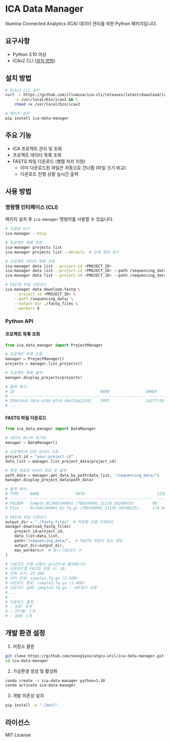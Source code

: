 # ICA Data Manager

Illumina Connected Analytics (ICA) 데이터 관리를 위한 Python 패키지입니다.

## 요구사항

- Python 3.10 이상
- ICAv2 CLI ([설치 방법](https://help.ica.illumina.com/command-line-interface/cli-installation))

## 설치 방법

```bash
# ICAv2 CLI 설치
curl -L https://github.com/illumina/ica-cli/releases/latest/download/icav2 \
    -o /usr/local/bin/icav2 && \
    chmod +x /usr/local/bin/icav2

# 패키지 설치
pip install ica-data-manager
```

## 주요 기능

- ICA 프로젝트 관리 및 조회
- 프로젝트 데이터 목록 조회
- FASTQ 파일 다운로드 (병렬 처리 지원)
  - 이미 다운로드된 파일은 자동으로 건너뜀 (파일 크기 비교)
  - 다운로드 진행 상황 실시간 출력

## 사용 방법

### 명령행 인터페이스 (CLI)

패키지 설치 후 `ica-manager` 명령어를 사용할 수 있습니다.

```bash
# 도움말 보기
ica-manager --help

# 프로젝트 목록 조회
ica-manager projects list
ica-manager projects list --details  # 상세 정보 표시

# 프로젝트 데이터 목록 조회
ica-manager data list --project-id <PROJECT_ID>
ica-manager data list --project-id <PROJECT_ID> --path /sequencing_data/
ica-manager data list --project-id <PROJECT_ID> --path /sequencing_data/ --details

# FASTQ 파일 다운로드
ica-manager data download-fastq \
    --project-id <PROJECT_ID> \
    --path /sequencing_data/ \
    --output-dir ./fastq_files \
    --workers 4
```

### Python API

#### 프로젝트 목록 조회
```python
from ica_data_manager import ProjectManager

# 프로젝트 목록 조회
manager = ProjectManager()
projects = manager.list_projects()

# 프로젝트 목록 출력
manager.display_projects(projects)

# 출력 예시:
# ID                                      NAME                OWNER               TENANT        REGION    ACTIVE    SHARING    BILLING
# ----------------------------------------  ------------------  ------------------  -----------  --------  --------  ---------  ---------
# 550e18c6-3b2e-416b-97c8-d4e71da223d2    IPMI                3a27f11b-1c58...   IPMIbiocore  Seoul     ✓         ✓          PROJECT
# ...
```

#### FASTQ 파일 다운로드
```python
from ica_data_manager import DataManager

# 데이터 매니저 초기화
manager = DataManager()

# 프로젝트의 모든 데이터 조회
project_id = "your-project-id"
data_list = manager.list_project_data(project_id)

# 특정 경로의 데이터 조회 및 출력
path_data = manager.get_data_by_path(data_list, "/sequencing_data/")
manager.display_project_data(path_data)

# 출력 예시:
# TYPE     NAME                PATH                                SIZE     STATUS
# -------  ------------------  ----------------------------------  -------  --------
# FOLDER   Sample_BC2405140001 /TBD240902_21120_20240625/        0B       AVAILABLE
# FILE     BC2405140001_R2.fq.gz /TBD240902_21120_20240625/...   174.4KB  AVAILABLE

# FASTQ 파일 다운로드
output_dir = "./fastq_files"  # 저장할 로컬 디렉토리
manager.download_fastq_files(
    project_id=project_id,
    data_list=data_list,
    path="/sequencing_data/",  # FASTQ 파일이 있는 경로
    output_dir=output_dir,
    max_workers=4  # 동시 다운로드 수
)

# 다운로드 진행 상황이 실시간으로 출력됩니다:
# 다운로드할 FASTQ 파일 수: 10
# 전체 크기: 25.3GB
# 이미 존재: sample1.fq.gz (2.5GB)
# 다운로드 완료: sample2.fq.gz (2.4GB)
# 다운로드 실패: sample3.fq.gz - 네트워크 오류
# ...
# 
# 다운로드 결과:
# - 성공: 8개
# - 건너뜀: 1개
# - 실패: 1개
```

## 개발 환경 설정

1. 저장소 클론
```bash
git clone https://github.com/seung1yoo/atgcu-util/ica-data-manager.git
cd ica-data-manager
```

2. 가상환경 생성 및 활성화
```bash
conda create -n ica-data-manager python=3.10
conda activate ica-data-manager
```

3. 개발 의존성 설치
```bash
pip install -e ".[dev]"
```

## 라이선스

MIT License 